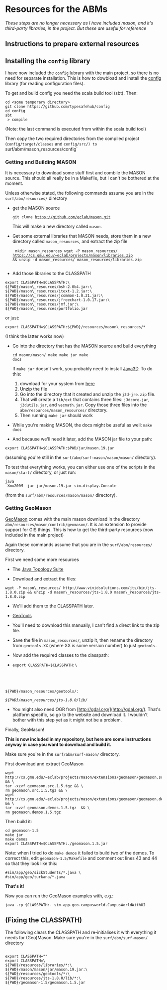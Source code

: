 # Resources for the ABMs

_These steps are no longer necessary as I have included mason, and it's third-party libraries, in the project. But these are useful for reference_

## Instructions to prepare external resources

## Installing the `config` library

I have now included the `config` lubrary with the main project, so there is no need for separate installation. This is how to dowbload and install the [config](https://github.com/typesafehub/config) library (for reading configuration files).

To get and build config you need the scala build tool (sbt). Then:

```
cd <some temporary directory>
git clone https://github.com/typesafehub/config
cd config
sbt
 > compile
```

(Note: the last command is executed from within the scala build tool)

Then copy the two required directories from the compiled project (`config/target/classes` and `config/src/) to `surf/abm/mason\_resources/config`

### Getting and Building MASON


It is necessary to download some stuff first and combile the MASON source. This should all really be in a Makefile, but I can't be bothered at the moment.

Unless otherwise stated, the following commands assume you are in the <code>surf/abm/resources/</code> directory

 - get the MASON source <pre><code>git clone https://github.com/eclab/mason.git</code></pre> This will make a new directory called <code>mason</code>.
 
 - Get some external libraries that MASON needs, store them in a new directory called <code>mason\_resources</code>, and extract the zip file  <pre>
<code>mkdir mason\_resources
wget -P mason\_resources/ https://cs.gmu.edu/~eclab/projects/mason/libraries.zip && unzip -d mason\_resources/ mason\_resources/libraries.zip </code>
</pre> 

 - Add those libraries to the CLASSPATH
<pre><code>export CLASSPATH=$CLASSPATH:\
${PWD}/mason\_resources/bsh-2.0b4.jar:\
${PWD}/mason\_resources/itext-1.2.jar:\
${PWD}/mason\_resources/jcommon-1.0.21.jar:\
${PWD}/mason\_resources/jfreechart-1.0.17.jar:\
${PWD}/mason\_resources/jmf.jar:\
${PWD}/mason\_resources/portfolio.jar</code></pre> 
or just:
<pre><code>export CLASSPATH=$CLASSPATH:${PWD}/resources/mason\_resources/*</code></pre>
(I think the latter works now)


 - Go into the directory that has the MASON source and build everything <pre><code>cd mason/mason/
make 
make jar
make docs</code></pre>
If <code>make jar</code> doesn't work, you probably need to install [Java3D](https://java3d.java.net/binary-builds.html). To do this: 

   1. download for your system from [here](https://java3d.java.net/binary-builds.html)
   2. Unzip the file
   3. Go into the directory that it created and unzip the <code>j3d-jre.zip</code> file.
   4. That will create a <code>lib/ext</code> that contains three files: <code>j3dcore.jar</code>, <code>j3dutils.jar</code>, and <code>vecmath.jar</code>. Copy those three files into the <code>abm/resources/mason\_resources/</code> directory.
   5. Then running <code>make jar</code> should work

 - While you're making MASON, the docs might be useful as well: <code>make docs</code>

 - And because we'll need it later, add the MASON jar file to your path:
<pre><code>export CLASSPATH=$CLASSPATH:$PWD/jar/mason.19.jar</code></pre>
(assuming you're still in the <code>surf/abm/surf-mason/mason/mason/</code> directory).

To test that everything works, you can either use one of the scripts in the <code>mason/start/</code> directory, or just run: <pre><code>java -Xmx200M -jar jar/mason.19.jar sim.display.Console</code></pre> (from the <code>surf/abm/resources/mason/mason/</code> directory).

### Getting GeoMason

[GeoMason](http://cs.gmu.edu/~eclab/projects/mason/extensions/geomason/)  comes with the main mason download in the directory `abm/resources/mason/contrib/geomason/`. It is an extension to provide support for GIS things. This is how to get the third-party resources (now included in the main project)

Again these commands assume that you are in the <code>surf/abm/resources/</code> directory.

First we need some more resources

 - The [Java Topology Suite](http://www.vividsolutions.com/jts/JTSHome.htm) 

  - Download and extract the files:
<pre><code>wget -P mason\_resources/ http://www.vividsolutions.com/jts/bin/jts-1.8.0.zip && unzip -d mason\_resources/jts-1.8.0 mason\_resources/jts-1.8.0.zip </code></pre>

  - We'll add them to the CLASSPATH later.

 - [GeoTools](https://sourceforge.net/projects/geotools/)

  - You'll need to download this manually, I can't find a direct link to the zip file.
  - Save the file in <code>mason\_resources/</code>, unzip it, then rename the directory from <code>geotools-XX</code> (where XX is some version number) to just <code>geotools</code>.

  - Now add the required classes to the classpath:
   - <pre><code>export CLASSPATH=$CLASSPATH:\
${PWD}/mason\_resources/geotools/*:\
${PWD}/mason\_resources/jts-1.8.0/lib/*</code></pre>

 - You might also need OGR from [http://gdal.org/](http://gdal.org/). That's platform specific, so go to the website and download it. I wouldn't bother with this step yet as it might not be a problem.

Finally, GeoMason!

**This is now included in my repository, but here are some instructions anyway in case you want to download and build it.**

Make sure you're in the <code>surf/abm/surf-mason/</code> directory. 

First download and extract GeoMason
<pre><code>wget http://cs.gmu.edu/~eclab/projects/mason/extensions/geomason/geomason.src.1.5.tgz && \
tar -xzvf geomason.src.1.5.tgz && \
rm geomason.src.1.5.tgz && \
wget http://cs.gmu.edu/~eclab/projects/mason/extensions/geomason/geomason.demos.1.5.tgz && \
tar -xvzf geomason.demos.1.5.tgz  && \
rm geomason.demos.1.5.tgz
</code></pre>

Then build it:

<pre><code>cd geomason-1.5
make jar
make demos
export CLASSPATH=$CLASSPATH:./geomason.1.5.jar
</code></pre>


Note: when I tried to do <code>make demos</code> it failed to build two of the demos. To correct this, edit <code>geomason-1.5/Makefile</code> and comment out lines 43 and 44 so that they look like this:

<pre><code>#sim/app/geo/sickStudents/*.java \
#sim/app/geo/turkana/*.java</code></pre>

**That's it!**

Now you can run the GeoMason examples with, e.g.:

<pre><code>java -cp $CLASSPATH:. sim.app.geo.campusworld.CampusWorldWithUI</code></pre>




## (Fixing the CLASSPATH)

The following clears the CLASSPATH and re-initialises it with everything it needs for (Geo)Mason. Make sure you're in the <code>surf/abm/surf-mason/</code> directory

<pre><code>
export CLASSPATH=""
export CLASSPATH=\
${PWD}/resources/libraries/*:\
${PWD}/mason/mason/jar/mason.19.jar:\
${PWD}/resources/geotools/*:\
${PWD}/resources/jts-1.8.0/lib/*:\
${PWD}/geomason-1.5/geomason.1.5.jar

</code></pre>
  

 

